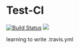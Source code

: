 # Test-CI
[![Build Status](https://travis-ci.com/daxiaobin/Test-CI.svg?branch=master)](https://travis-ci.com/daxiaobin/Test-CI)
![](https://img.shields.io/badge/language-{c++}-{blue}.svg)

learning to write .travis.yml
